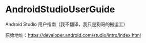# AndroidStudioUserGuide
Android Studio 用户指南（我不翻译，我只是狗哥的搬运工）

原始地址：https://developer.android.com/studio/intro/index.html
